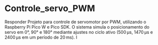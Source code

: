 # Controle_servo_PWM
Responder Projeto para controle de servomotor por PWM, utilizando o Raspberry Pi Pico W e Pico SDK. O sistema simula o posicionamento do servo em 0°, 90° e 180° mediante ajustes no ciclo ativo (500 μs, 1470 μs e 2400 μs em um período de 20 ms). I
